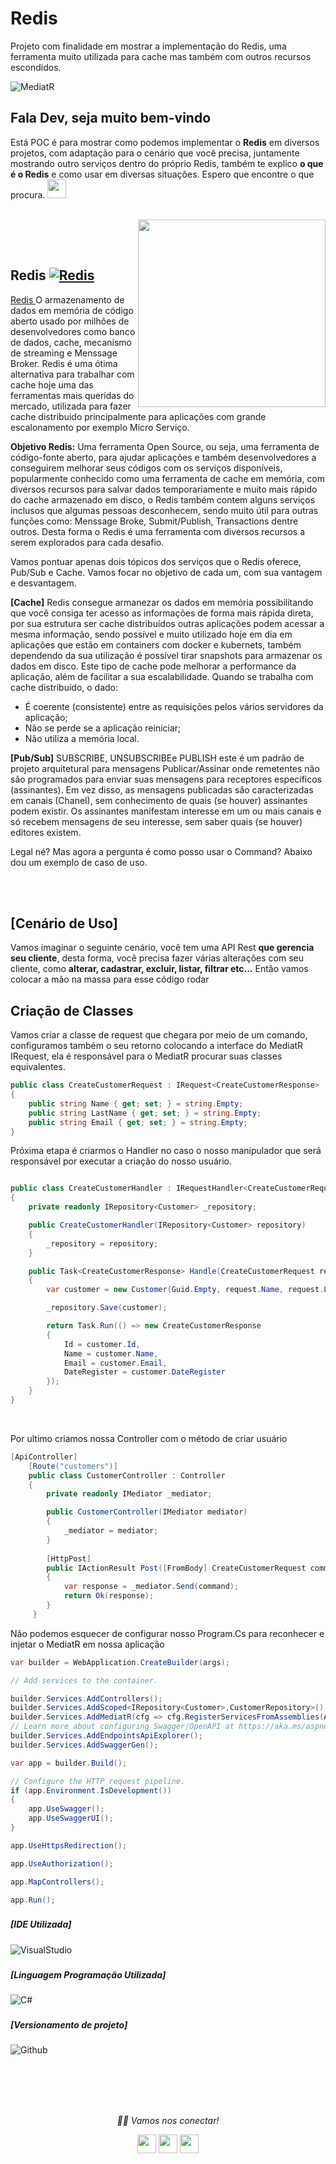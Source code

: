 # Redis

Projeto com finalidade em mostrar a implementação do Redis, uma ferramenta muito utilizada para cache mas também com outros recursos escondidos.

![MediatR](https://user-images.githubusercontent.com/38294660/236552188-58a48d2d-5927-4b41-b0dc-942495a443a6.png)



### <h2>Fala Dev, seja muito bem-vindo
   Está POC é para mostrar como podemos implementar o <b>Redis</b> em diversos projetos, com adaptação para o cenário que você precisa, juntamente mostrando outro serviços dentro do próprio Redis, também te explico <b>o que é o Redis</b> e como usar em diversas situações. Espero que encontre o que procura. <img src="https://media.giphy.com/media/WUlplcMpOCEmTGBtBW/giphy.gif" width="30"> 
</em></p></h5>
  
  </br>
  


<img align="right" src="https://methodpoet.com/wp-content/uploads/2022/06/mediator-pattern-solution.png" width="300" height="300"/>


</br></br>

### <h2>Redis <a href="https://redis.io/docs/" target="_blank"><img alt="Redis" src="https://img.shields.io/badge/Redis-blue?style=flat&logo=google-chrome"></a>

 <a href="https://redis.io/" target="_blank">Redis </a> O armazenamento de dados em memória de código aberto usado por milhões de desenvolvedores como banco de dados, cache, mecanismo de streaming e Menssage Broker. Redis é uma ótima alternativa para trabalhar com cache hoje uma das ferramentas mais queridas do mercado, utilizada para fazer cache distribuido principalmente para aplicações com grande escalonamento por exemplo Micro Serviço.
 
<b>Objetivo Redis:</b> Uma ferramenta Open Source, ou seja, uma ferramenta de código-fonte aberto, para ajudar aplicações e também desenvolvedores a conseguirem melhorar seus códigos com os serviços disponíveis, popularmente conhecido como uma ferramenta de cache em memória, com diversos recursos para salvar dados temporariamente e muito mais rápido do cache armazenado em disco, o Redis também contem alguns serviços inclusos que algumas pessoas desconhecem, sendo muito útil para outras funções como: Menssage Broke, Submit/Publish, Transactions dentre outros. Desta forma o Redis é uma ferramenta com diversos recursos a serem explorados para cada desafio.
   
Vamos pontuar apenas dois tópicos dos serviços que o Redis oferece, Pub/Sub e Cache. Vamos focar no objetivo de cada um, com sua vantagem e desvantagem.
  
  
   <b>[Cache]</b> Redis consegue armanezar os dados em memória possibilitando que você consiga ter acesso as informações de forma mais rápida direta, por sua estrutura ser cache distribuídos outras aplicações podem acessar a mesma informação, sendo possível e muito utilizado hoje em dia em aplicações que estão em containers com docker e kubernets, também dependendo da sua utilização é possível tirar snapshots para armazenar os dados em disco. Este tipo de cache pode melhorar a performance da aplicação, além de facilitar a sua escalabilidade. Quando se trabalha com cache distribuído, o dado:

 - É coerente (consistente) entre as requisições pelos vários servidores da aplicação;
 - Não se perde se a aplicação reiniciar;
 - Não utiliza a memória local.
  
   
<b>[Pub/Sub]</b> SUBSCRIBE, UNSUBSCRIBEe PUBLISH este é um padrão de projeto arquitetural para mensagens Publicar/Assinar onde remetentes não são programados para enviar suas mensagens para receptores específicos (assinantes). Em vez disso, as mensagens publicadas são caracterizadas em canais (Chanel), sem conhecimento de quais (se houver) assinantes podem existir. Os assinantes manifestam interesse em um ou mais canais e só recebem mensagens de seu interesse, sem saber quais (se houver) editores existem.      
   
Legal né? Mas agora a pergunta é como posso usar o Command? Abaixo dou um exemplo de caso de uso.

</br></br>

### <h2>[Cenário de Uso]
Vamos imaginar o seguinte cenário, você tem uma API Rest <b>que gerencia seu cliente</b>, desta forma, você precisa fazer várias alterações com seu cliente, como <b>alterar, cadastrar, excluir, listar, filtrar etc...</b> Então vamos colocar a mão na massa para esse código rodar

### <h2> Criação de Classes

Vamos criar a classe de request que chegara por meio de um comando, configuramos também o seu retorno colocando a interface do MediatR IRequest, ela é responsável para o MediatR procurar suas classes equivalentes.
```C#
public class CreateCustomerRequest : IRequest<CreateCustomerResponse>
{
    public string Name { get; set; } = string.Empty;
    public string LastName { get; set; } = string.Empty;
    public string Email { get; set; } = string.Empty;
}
```

Próxima etapa é criarmos o Handler no caso o nosso manipulador que será responsável por executar a criação do nosso usuário.
```C#

public class CreateCustomerHandler : IRequestHandler<CreateCustomerRequest, CreateCustomerResponse>
{
    private readonly IRepository<Customer> _repository;

    public CreateCustomerHandler(IRepository<Customer> repository)
    {
        _repository = repository;
    }

    public Task<CreateCustomerResponse> Handle(CreateCustomerRequest request, CancellationToken cancellationToken)
    {
        var customer = new Customer(Guid.Empty, request.Name, request.LastName, request.Email);

        _repository.Save(customer);

        return Task.Run(() => new CreateCustomerResponse
        {
            Id = customer.Id,
            Name = customer.Name,
            Email = customer.Email,
            DateRegister = customer.DateRegister
        });
    }
}
```
</br>

Por ultimo criamos nossa Controller com o método de criar usuário
```C#
[ApiController]
    [Route("customers")]
    public class CustomerController : Controller
    {
        private readonly IMediator _mediator;

        public CustomerController(IMediator mediator)
        {
            _mediator = mediator;
        }
        
        [HttpPost]
        public IActionResult Post([FromBody] CreateCustomerRequest command)
        {
            var response = _mediator.Send(command);
            return Ok(response);
        }
     }
```

Não podemos esquecer de configurar nosso Program.Cs para reconhecer e injetar o MediatR em nossa aplicação

```C#
var builder = WebApplication.CreateBuilder(args);

// Add services to the container.

builder.Services.AddControllers();
builder.Services.AddScoped<IRepository<Customer>,CustomerRepository>();
builder.Services.AddMediatR(cfg => cfg.RegisterServicesFromAssemblies(Assembly.GetExecutingAssembly()));
// Learn more about configuring Swagger/OpenAPI at https://aka.ms/aspnetcore/swashbuckle
builder.Services.AddEndpointsApiExplorer();
builder.Services.AddSwaggerGen();

var app = builder.Build();

// Configure the HTTP request pipeline.
if (app.Environment.IsDevelopment())
{
    app.UseSwagger();
    app.UseSwaggerUI();
}

app.UseHttpsRedirection();

app.UseAuthorization();

app.MapControllers();

app.Run();


```


### <h5> [IDE Utilizada]</h5>
![VisualStudio](https://img.shields.io/badge/Visual_Studio_2019-000000?style=for-the-badge&logo=visual%20studio&logoColor=purple)

### <h5> [Linguagem Programação Utilizada]</h5>
![C#](https://img.shields.io/badge/C%23-000000?style=for-the-badge&logo=c-sharp&logoColor=purple)

### <h5> [Versionamento de projeto] </h5>
![Github](http://img.shields.io/badge/-Github-000000?style=for-the-badge&logo=Github&logoColor=green)

</br></br></br></br>


<p align="center">
  <i>🤝🏻 Vamos nos conectar!</i>

  <p align="center">
    <a href="https://www.linkedin.com/in/gusta-nascimento/" alt="Linkedin"><img src="https://github.com/nitish-awasthi/nitish-awasthi/blob/master/174857.png" height="30" width="30"></a>
    <a href="https://www.instagram.com/gusta.nascimento/" alt="Instagram"><img src="https://github.com/nitish-awasthi/nitish-awasthi/blob/master/instagram-logo-png-transparent-background-hd-3.png" height="30" width="30"></a>
    <a href="mailto:caous.g@gmail.com" alt="E-mail"><img src="https://github.com/nitish-awasthi/nitish-awasthi/blob/master/gmail-512.webp" height="30" width="30"></a>   
  </p>
